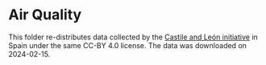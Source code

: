 # Air Quality

This folder re-distributes data collected by the [Castile and León initiative](https://datosabiertos.jcyl.es/web/jcyl/set/es/medio-ambiente/calidad_aire_historico/1284212629698) in Spain under the same CC-BY 4.0 license. The data was downloaded on 2024-02-15.
